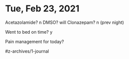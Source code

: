 # Tue, Feb 23, 2021
Acetazolamide? n
DMSO? will
Clonazepam? n
(prev night)

Went to bed on time? y

Pain management for today? 





#z-archives/1-journal